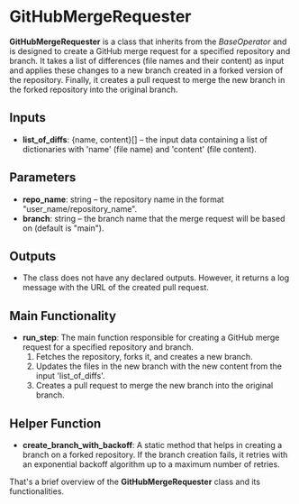 # GitHubMergeRequester

**GitHubMergeRequester** is a class that inherits from the *BaseOperator* and is designed to create a GitHub merge request for a specified repository and branch. It takes a list of differences (file names and their content) as input and applies these changes to a new branch created in a forked version of the repository. Finally, it creates a pull request to merge the new branch in the forked repository into the original branch.

## Inputs

- **list_of_diffs**: {name, content}[] – the input data containing a list of dictionaries with 'name' (file name) and 'content' (file content).

## Parameters

- **repo_name**: string – the repository name in the format "user_name/repository_name".
- **branch**: string – the branch name that the merge request will be based on (default is "main").

## Outputs

- The class does not have any declared outputs. However, it returns a log message with the URL of the created pull request.

## Main Functionality

- **run_step**: The main function responsible for creating a GitHub merge request for a specified repository and branch.
    1. Fetches the repository, forks it, and creates a new branch.
    2. Updates the files in the new branch with the new content from the input 'list_of_diffs'.
    3. Creates a pull request to merge the new branch into the original branch.

## Helper Function

- **create_branch_with_backoff**: A static method that helps in creating a branch on a forked repository. If the branch creation fails, it retries with an exponential backoff algorithm up to a maximum number of retries.

That's a brief overview of the **GitHubMergeRequester** class and its functionalities.